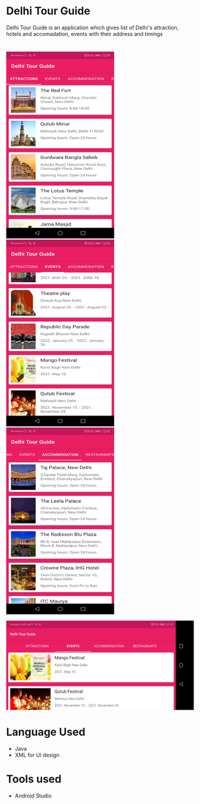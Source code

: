 # Delhi Tour Guide
Delhi Tour Guide is an application which gives list of Delhi's attraction, hotels and accomadation, events with their address and timings 
# 
<p float="left">
  <img src="https://github.com/shekhars08/Delhi-Tour-Guide/blob/main/Images/img1.jpeg" width=290 height="500" />
  <img src="https://github.com/shekhars08/Delhi-Tour-Guide/blob/main/Images/Img3.jpeg" width="290" height="500" /> 
  <img src="https://github.com/shekhars08/Delhi-Tour-Guide/blob/main/Images/Img4.jpeg" width="290"  height="500" />
</p>

![](https://github.com/shekhars08/Delhi-Tour-Guide/blob/main/Images/Img2.jpeg)




# Language Used
* Java
* XML for UI design

# Tools used
* Android Studio


